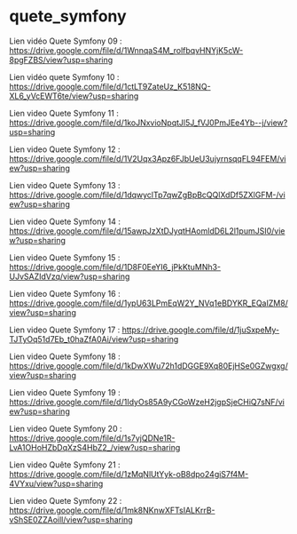 # quete_symfony

Lien vidéo Quete Symfony 09 : https://drive.google.com/file/d/1WnnqaS4M_rolfbqvHNYjK5cW-8pgFZBS/view?usp=sharing

Lien vidéo quete Symfony 10 : https://drive.google.com/file/d/1ctLT9ZateUz_K518NQ-XL6_yVcEWT6te/view?usp=sharing

Lien video Quete Symfony 11 : https://drive.google.com/file/d/1koJNxvioNpqtJl5J_fVJ0PmJEe4Yb--j/view?usp=sharing

Lien video Quete Symfony 12 : https://drive.google.com/file/d/1V2Uqx3Apz6FJbUeU3ujyrnsqqFL94FEM/view?usp=sharing

Lien video Quete Symfony 13 : https://drive.google.com/file/d/1dqwyclTp7qwZgBpBcQQlXdDf5ZXlGFM-/view?usp=sharing

Lien video Quete Symfony 14 : https://drive.google.com/file/d/15awpJzXtDJyqtHAomldD6L2l1pumJSI0/view?usp=sharing

Lien video Quete Symfony 15 : https://drive.google.com/file/d/1D8F0EeYI6_jPkKtuMNh3-UJvSAZIdVzq/view?usp=sharing

Lien video Quete Symfony 16 : https://drive.google.com/file/d/1ypU63LPmEqW2Y_NVq1eBDYKR_EQaIZM8/view?usp=sharing

Lien video Quete Symfony 17 : https://drive.google.com/file/d/1juSxpeMy-TJTyOq51d7Eb_t0haZfA0Ai/view?usp=sharing

Lien video Quete Symfony 18 : https://drive.google.com/file/d/1kDwXWu72h1dDGGE9Xq80EjHSe0GZwgxg/view?usp=sharing

Lien video Quete Symfony 19 : https://drive.google.com/file/d/1IdyOs85A9yCGoWzeH2jgpSjeCHiQ7sNF/view?usp=sharing

Lien video Quete Symfony 20 : https://drive.google.com/file/d/1s7yjQDNe1R-LvA1OHoHZbDqXzS4HbZ2_/view?usp=sharing

Lien video Quête Symfony 21 : https://drive.google.com/file/d/1zMqNlUtYyk-oB8dpo24giS7f4M-4VYxu/view?usp=sharing

Lien video Quete Symfony 22 : https://drive.google.com/file/d/1mk8NKnwXFTsIALKrrB-vShSE0ZZAoill/view?usp=sharing

